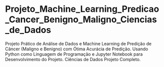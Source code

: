# Projeto_Machine_Learning_Predicao_Cancer_Benigno_Maligno_Ciencias_de_Dados
Projeto Prático de Análise de Dados e Machine Learning de Predição de Câncer (Maligno e Benigno) com Ótima Acurácia de Predição. Usando Python como Linguagem de Programação e Jupyter Notebook para Desenvolvimento do Projeto. Ciências de Dados Projeto Completo.

